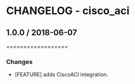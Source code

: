 # CHANGELOG - cisco_aci

## 1.0.0 / 2018-06-07
==================

### Changes

* [FEATURE] adds CiscoACI integration.
